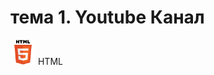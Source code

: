 # тема 1. Youtube Канал

<img src="https://raw.githubusercontent.com/devicons/devicon/master/icons/html5/html5-original-wordmark.svg" alt="html5" width="40" height="40"/> <span font-size="50">HTML</span>
